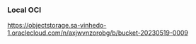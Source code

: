 ### Local OCI
https://objectstorage.sa-vinhedo-1.oraclecloud.com/n/axjwvnzorobg/b/bucket-20230519-0009